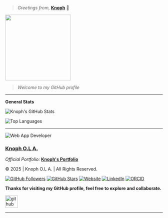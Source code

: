 > *Greetings from,* **[Knoph](https://github.com/Knoph1)**  👋

<img src="https://media2.giphy.com/media/v1.Y2lkPTc5MGI3NjExYndwd2dlYThvczl0ZXc3cjduMzNjZ3lyNnljZnpldDdsM2IwdTdieCZlcD12MV9pbnRlcm5hbF9naWZfYnlfaWQmY3Q9Zw/jBOOXxSJfG8kqMxT11/giphy.gif" height="210">

> *Welcome to my *GitHub* profile*

---

**General Stats**

<div align="flex">
  
  ![Knoph's GitHub Stats](https://github-readme-stats.vercel.app/api?username=Knoph1&show_icons=true&theme=compact&hide=contribs,prs)
  
  ![Top Languages](https://github-readme-stats.vercel.app/api/top-langs/?username=Knoph1&layout=compact&theme=compact)
  
</div>

---

![Web App Developer](https://img.shields.io/badge/Developed%20By%20%3A-Knoph%20Ayieko)

### [Knoph O.L A.](https://github.com/Knoph1)

_Official Portfolio:_ **[Knoph's Portfolio](https://knoph1.github.io/Knoph-s-Portfolio/)**

&copy; 2025 | Knoph O.L A. | All Rights Reserved.

[![GitHub Followers](https://img.shields.io/github/followers/Knoph1?style=social)](https://github.com/Knoph1)
[![GitHub Stars](https://img.shields.io/github/stars/Knoph1?style=social)](https://github.com/Knoph1)
[![Website](https://img.shields.io/badge/Website-Knoph-blue?style=flat&logo=web)](https://knoph1.github.io/Knoph-s-Portfolio/)
[![LinkedIn](https://img.shields.io/badge/LinkedIn-Knoph%20Ayieko-blue?style=flat&logo=linkedin)](https://linkedin.com/in/knoph-ayieko-83464918a)
[![ORCID](https://img.shields.io/badge/ORCID-0009--0001--3787--513X-green?style=flat&logo=orcid)](https://orcid.org/0009-0001-3787-513X)

**Thanks for visiting my GitHub profile, feel free to explore and collaborate.**

<div align="left">
  <p>
    <a href="https://github.com/Knoph1">
      <img src='https://cdn.jsdelivr.net/npm/simple-icons@3.0.1/icons/github.svg' alt='github' height='40'>
    </a>
  </p>
</div>

---
